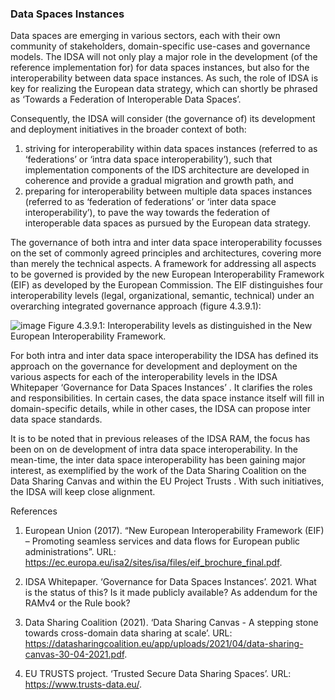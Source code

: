 ### Data Spaces Instances
Data spaces are emerging in various sectors, each with their own community of stakeholders, domain-specific use-cases and governance models. The IDSA will not only play a major role in the development (of the reference implementation for) for data spaces instances, but also for the interoperability between data space instances. As such, the role of IDSA is key for realizing the European data strategy, which can shortly be phrased as ‘Towards a Federation of Interoperable Data Spaces’.

Consequently, the IDSA will consider (the governance of) its development and deployment initiatives in the broader context of both: 

1.	striving for interoperability within data spaces instances (referred to as ‘federations’ or ‘intra data space interoperability’), such that implementation components of the IDS architecture are developed in coherence and provide a gradual migration and growth path, and
2.	preparing for interoperability between multiple data spaces instances (referred to as ‘federation of federations’ or ‘inter data space interoperability’), to pave the way towards the federation of interoperable data spaces as pursued by the European data strategy.

The governance of both intra and inter data space interoperability focusses on the set of commonly agreed principles and architectures, covering more than merely the technical aspects. A framework for addressing all aspects to be governed is provided by the new European Interoperability Framework (EIF) as developed by the European Commission. The EIF distinguishes four interoperability levels (legal, organizational, semantic, technical) under an overarching integrated governance approach (figure 4.3.9.1):

![image](https://user-images.githubusercontent.com/11537506/155714995-efc51e15-ac1b-4f38-8dea-5a2d20f67a89.png)
Figure 4.3.9.1: Interoperability levels as distinguished in the New European Interoperability Framework.

For both intra and inter data space interoperability the IDSA has defined its approach on the governance for development and deployment on the various aspects for each of the interoperability levels in the IDSA Whitepaper ‘Governance for Data Spaces Instances’  . It clarifies the roles and responsibilities. In certain cases, the data space instance itself will fill in domain-specific details, while in other cases, the IDSA can propose inter data space standards. 

It is to be noted that in previous releases of the IDSA RAM, the focus has been on  on de development of intra data space interoperability. In the mean-time, the inter data space interoperability has been gaining major interest, as exemplified by the work of the Data Sharing Coalition on the Data Sharing Canvas   and within the EU Project Trusts  . With such initiatives, the IDSA will keep close alignment.

References

1. European Union (2017). “New European Interoperability Framework (EIF) – Promoting seamless services and data flows for European public administrations”. URL: https://ec.europa.eu/isa2/sites/isa/files/eif_brochure_final.pdf.

2. IDSA Whitepaper. ‘Governance for Data Spaces Instances’. 2021. What is the status of this? Is it made publicly available? As addendum for the RAMv4 or the Rule book?

3. Data Sharing Coalition (2021). ‘Data Sharing Canvas - A stepping stone towards cross-domain data sharing at scale’. URL: https://datasharingcoalition.eu/app/uploads/2021/04/data-sharing-canvas-30-04-2021.pdf.

4. EU TRUSTS project. ‘Trusted Secure Data Sharing Spaces’. URL: https://www.trusts-data.eu/.

